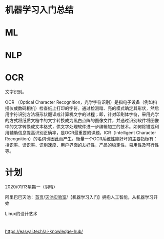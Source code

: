 # 机器学习入门总结

# ML

# NLP

# OCR

文字识别。



OCR （Optical Character Recognition，光学字符识别）是指电子设备（例如扫描仪或数码相机）检查纸上打印的字符，通过检测暗、亮的模式确定其形状，然后用字符识别方法将形状翻译成计算机文字的过程；即，针对印刷体字符，采用光学的方式将纸质文档中的文字转换成为黑白点阵的图像文件，并通过识别软件将图像中的文字转换成文本格式，供文字处理软件进一步编辑加工的技术。如何除错或利用辅助信息提高识别正确率，是OCR最重要的课题，ICR（Intelligent Character Recognition）的名词也因此而产生。衡量一个OCR系统性能好坏的主要指标有：拒识率、误识率、识别速度、用户界面的友好性，产品的稳定性，易用性及可行性等。



# 计划

2020/01/13星期一（阴晴）

阿里巴巴天池：[首页](https://tianchi.aliyun.com/home)/[天池实验室](https://tianchi.aliyun.com/notebook-ai)/【机器学习入门】拥抱人工智能，从机器学习开始


Linux的设计艺术

# 
https://easyai.tech/ai-knowledge-hub/



